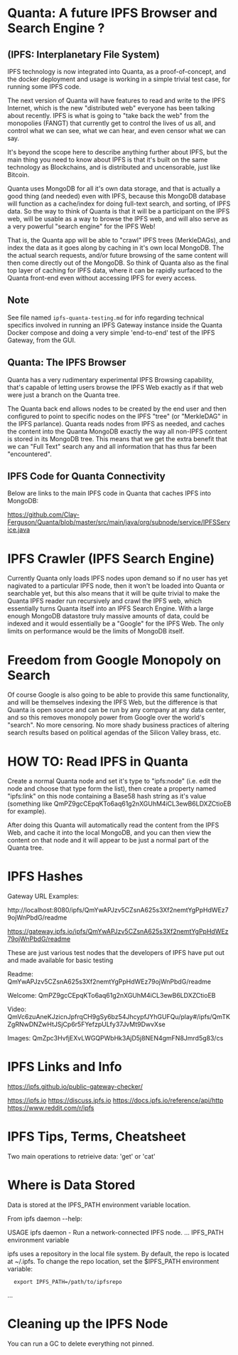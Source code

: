 # Quanta: A future IPFS Browser and Search Engine ?

## (IPFS: Interplanetary File System)

IPFS technology is now integrated into Quanta, as a proof-of-concept, and the docker deployment and usage is working in a simple trivial test case, for running some IPFS code.

The next version of Quanta will have features to read and write to the IPFS Internet, which is the new "distributed web" everyone has been talking about recently. IPFS is what is going to "take back the web" from the monopolies (FANGT) that currently get to control the lives of us all, and control what we can see, what we can hear, and even censor what we can say. 

It's beyond the scope here to describe anything further about IPFS, but the main thing you need to know about IPFS is that it's built on the same technology as Blockchains, and is distributed and uncensorable, just like Bitcoin. 

Quanta uses MongoDB for all it's own data storage, and that is actually a good thing (and needed) even with IPFS, because this MongoDB database will function as a cache/index for doing full-text search, and sorting, of IPFS data. So the way to think of Quanta is that it will be a participant on the IPFS web, will be usable as a way to browse the IPFS web, and will also serve as a very powerful "search engine" for the IPFS Web! 

That is, the Quanta app will be able to "crawl" IPFS trees (MerkleDAGs), and index the data as it goes along by caching in it's own local MongoDB. The the actual search requests, and/or future browsing of the same content will then come directly out of the MongoDB. So think of Quanta also as the final top layer of caching for IPFS data, where it can be rapidly surfaced to the Quanta front-end even without accessing IPFS for every access.

## Note

See file named `ipfs-quanta-testing.md` for info regarding technical specifics involved in running an IPFS Gateway instance inside the Quanta Docker compose and doing a very simple 'end-to-end' test of the IPFS Gateway, from the GUI.

## Quanta: The IPFS Browser

Quanta has a very rudimentary experimental IPFS Browsing capability, that's capable of letting users browse the IPFS Web exactly as if that web were just a branch on the Quanta tree.

The Quanta back end allows nodes to be created by the end user and then configured to point to specific nodes on the IPFS "tree" (or "MerkleDAG" in the IPFS parlance). Quanta reads nodes from IPFS as needed, and caches the content into the Quanta MongoDB exactly the way all non-IPFS content is stored in its MongoDB tree. This means that we get the extra benefit that we can "Full Text" search any and all information that has thus far been "encountered".

## IPFS Code for Quanta Connectivity

Below are links to the main IPFS code in Quanta that caches IPFS into MongoDB:

https://github.com/Clay-Ferguson/Quanta/blob/master/src/main/java/org/subnode/service/IPFSService.java

# IPFS Crawler (IPFS Search Engine)

Currently Quanta only loads IPFS nodes upon demand so if no user has yet nagivated to a particular IPFS node, then it won't be loaded into Quanta or searchable yet, but this also means that it will be quite trivial to make the Quanta IPFS reader run recursively and crawl the IPFS web, which essentially turns Quanta itself into an IPFS Search Engine. With a large enough MongoDB datastore truly massive amounts of data, could be indexed and it would essentially be a "Google" for the IPFS Web. The only limits on performance would be the limits of MongoDB itself.

# Freedom from Google Monopoly on Search

Of course Google is also going to be able to provide this same functionality, and will be themselves indexing the IPFS Web, but the difference is that Quanta is open source and can be run by any company at any data center, and so this removes monopoly power from Google over the world's "search". No more censoring. No more shady business practices of altering search results based on political agendas of the Silicon Valley brass, etc.

# HOW TO: Read IPFS in Quanta

Create a normal Quanta node and set it's type to "ipfs:node" (i.e. edit the node and choose that type form the list), then create a property named "ipfs:link" on this node containing a Base58 hash string as it's value (something like QmPZ9gcCEpqKTo6aq61g2nXGUhM4iCL3ewB6LDXZCtioEB for example). 

After doing this Quanta will automatically read the content from the IPFS Web, and cache it into the local MongoDB, and you can then view the content on that node and it will appear to be just a normal part of the Quanta tree.

# IPFS Hashes

Gateway URL Examples: 

http://localhost:8080/ipfs/QmYwAPJzv5CZsnA625s3Xf2nemtYgPpHdWEz79ojWnPbdG/readme

https://gateway.ipfs.io/ipfs/QmYwAPJzv5CZsnA625s3Xf2nemtYgPpHdWEz79ojWnPbdG/readme

These are just various test nodes that the developers of IPFS have put out and made available
for basic testing

Readme:
    QmYwAPJzv5CZsnA625s3Xf2nemtYgPpHdWEz79ojWnPbdG/readme

Welcome:
     QmPZ9gcCEpqKTo6aq61g2nXGUhM4iCL3ewB6LDXZCtioEB

Video:
    QmVc6zuAneKJzicnJpfrqCH9gSy6bz54JhcypfJYhGUFQu/play#/ipfs/QmTKZgRNwDNZwHtJSjCp6r5FYefzpULfy37JvMt9DwvXse

Images:
    QmZpc3HvfjEXvLWGQPWbHk3AjD5j8NEN4gmFN8Jmrd5g83/cs

# IPFS Links and Info

https://ipfs.github.io/public-gateway-checker/

https://ipfs.io
https://discuss.ipfs.io
https://docs.ipfs.io/reference/api/http
https://www.reddit.com/r/ipfs

# IPFS Tips, Terms, Cheatsheet

Two main operations to retrieive data: 'get' or 'cat'

# Where is Data Stored

Data is stored at the IPFS_PATH environment variable location.

From ipfs daemon --help:

USAGE
  ipfs daemon - Run a network-connected IPFS node.
...
  IPFS_PATH environment variable

  ipfs uses a repository in the local file system. By default, the repo is
  located at ~/.ipfs. To change the repo location, set the $IPFS_PATH
  environment variable:

      export IPFS_PATH=/path/to/ipfsrepo
...

# Cleaning up the IPFS Node

You can run a GC to delete everything not pinned.
